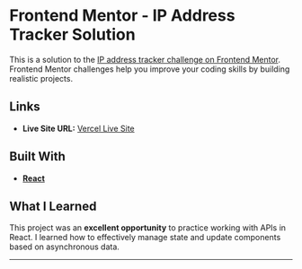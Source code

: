 # Frontend Mentor - IP Address Tracker Solution

This is a solution to the [IP address tracker challenge on Frontend Mentor](https://www.frontendmentor.io/challenges/ip-address-tracker-I8-0yYAH0). Frontend Mentor challenges help you improve your coding skills by building realistic projects.

## Links

- **Live Site URL:** [Vercel Live Site](https://ip-tracker-lyart.vercel.app/)

## Built With

- **[React](https://reactjs.org/)**

## What I Learned

This project was an **excellent opportunity** to practice working with APIs in React. I learned how to effectively manage state and update components based on asynchronous data.

---
